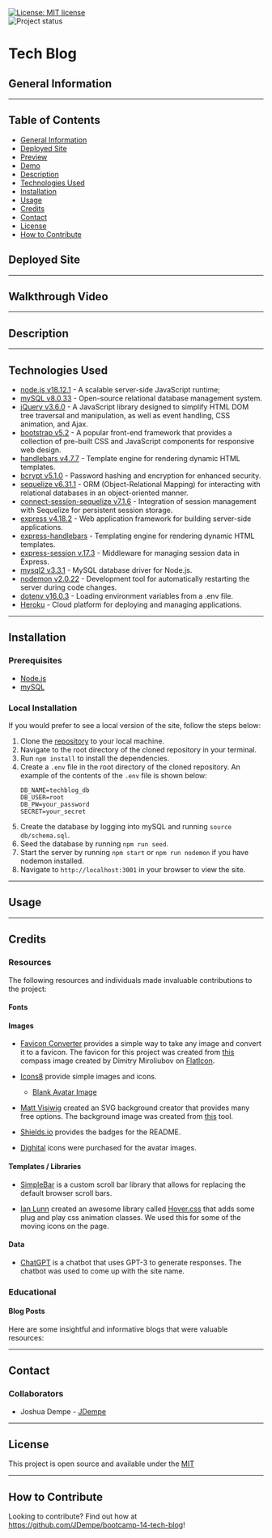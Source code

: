 [![License: MIT license](https://img.shields.io/badge/License-MIT_license-success)](https://opensource.org/licenses/MIT)    
![Project status](https://img.shields.io/badge/Status-Complete-success)

#  Tech Blog

## General Information

---
## Table of Contents

* [General Information](#general-information)
* [Deployed Site](#deployed-site)
* [Preview](#preview)
* [Demo](#demo)
* [Description](#description)
* [Technologies Used](#technologies-used)
* [Installation](#installation)
* [Usage](#usage)
* [Credits](#credits)
* [Contact](#contact)
* [License](#license)
* [How to Contribute](#how-to-contribute)

## Deployed Site

---
## Walkthrough Video

---
## Description

---
## Technologies Used

* [node.js v18.12.1](https://nodejs.org/en) -  A scalable server-side JavaScript runtime;
* [mySQL v8.0.33](https://www.mysql.com/) - Open-source relational database management system.
* [jQuery v3.6.0](https://jquery.com/) - A JavaScript library designed to simplify HTML DOM tree traversal and manipulation, as well as event handling, CSS animation, and Ajax.
* [bootstrap v5.2](https://getbootstrap.com/docs/5.2/getting-started/introduction/) - A popular front-end framework that provides a collection of pre-built CSS and JavaScript components for responsive web design.
* [handlebars v4.7.7](https://handlebarsjs.com/) - Template engine for rendering dynamic HTML templates.
* [bcrypt v5.1.0](https://www.npmjs.com/package/bcrypt) - Password hashing and encryption for enhanced security.
* [sequelize v6.31.1](https://sequelize.org/) - ORM (Object-Relational Mapping) for interacting with relational databases in an object-oriented manner.
* [connect-session-sequelize v7.1.6](https://www.npmjs.com/package/connect-session-sequelize) - Integration of session management with Sequelize for persistent session storage.
* [express v4.18.2](https://www.npmjs.com/package/express) - Web application framework for building server-side applications.
* [express-handlebars](https://www.npmjs.com/package/express-handlebars) - Templating engine for rendering dynamic HTML templates.
* [express-session v.17.3](https://www.npmjs.com/package/express-session) - Middleware for managing session data in Express.
* [mysql2 v3.3.1](https://www.npmjs.com/package/mysql2) - MySQL database driver for Node.js.
* [nodemon v2.0.22](https://www.npmjs.com/package/nodemon) - Development tool for automatically restarting the server during code changes.
* [dotenv v16.0.3](https://www.npmjs.com/package/dotenv) - Loading environment variables from a .env file.
* [Heroku](https://www.heroku.com/) - Cloud platform for deploying and managing applications.

---
## Installation

### Prerequisites
* [Node.js](https://nodejs.org/en/)
* [mySQL](https://www.mysql.com/)

### Local Installation
If you would prefer to see a local version of the site, follow the steps below:

1. Clone the [repository](https://github.com/JDempe/bootcamp-14-tech-blog) to your local machine.
2. Navigate to the root directory of the cloned repository in your terminal.
3. Run `npm install` to install the dependencies.
4. Create a `.env` file in the root directory of the cloned repository.  An example of the contents of the `.env` file is shown below:
    ```
    DB_NAME=techblog_db
    DB_USER=root
    DB_PW=your_password
    SECRET=your_secret
    ```
5. Create the database by logging into mySQL and running `source db/schema.sql`.
6. Seed the database by running `npm run seed`.
7. Start the server by running `npm start` or `npm run nodemon` if you have nodemon installed.
8. Navigate to `http://localhost:3001` in your browser to view the site.

---
## Usage

---
## Credits
### Resources

The following resources and individuals made invaluable contributions to the project:

#### Fonts

#### Images

- [Favicon Converter](https://favicon.io/favicon-converter/) provides a simple way to take any image and convert it to a favicon.  The favicon for this project was created from [this](https://www.flaticon.com/free-icons/compass) compass image created by Dimitry Miroliubov on [FlatIcon](https://www.flaticon.com/).

- [Icons8](https://icons8.com/icons/) provide simple images and icons.
  - [Blank Avatar Image](https://icons8.com/icon/65342/customer)
  
- [Matt Visiwig](https://twitter.com/MattVisiwig) created an SVG background creator that provides many free options.  The background image was created from [this](https://www.svgbackgrounds.com/) tool.

- [Shields.io](https://shields.io/) provides the badges for the README.

- [Dighital](https://dighital.com/icon-pack/icons/flat-icons/travel-people-icons/) icons were purchased for the avatar images.

#### Templates / Libraries

- [SimpleBar](https://github.com/Grsmto/simplebar) is a custom scroll bar library that allows for replacing the default browser scroll bars.

- [Ian Lunn](https://github.com/IanLunn) created an awesome library called [Hover.css](https://twitter.com/davidmacd) that adds some plug and play css animation classes.  We used this for some of the moving icons on the page.

#### Data

- [ChatGPT](https://chat.openai.com/) is a chatbot that uses GPT-3 to generate responses.  The chatbot was used to come up with the site name.

### Educational
#### Blog Posts

Here are some insightful and informative blogs that were valuable resources:

---
## Contact
### Collaborators
- Joshua Dempe - [JDempe](https://github.com/JDempe)

---
## License

This project is open source and available under the [MIT](./LICENSE)

---
## How to Contribute

Looking to contribute?  Find out how at https://github.com/JDempe/bootcamp-14-tech-blog!
